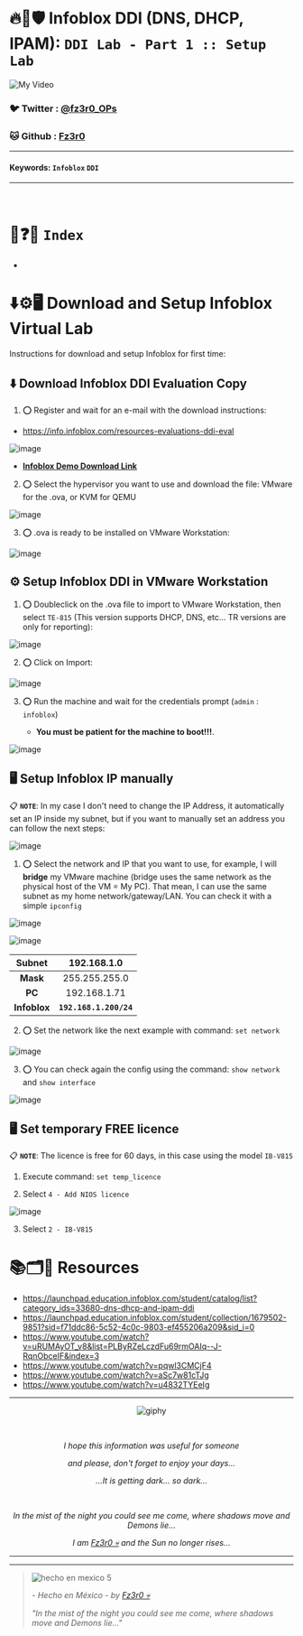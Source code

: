# 🔥🧱🛡️ Infoblox DDI (DNS, DHCP, IPAM): `DDI Lab - Part 1 :: Setup Lab`

![My Video](https://user-images.githubusercontent.com/94720207/165892585-b830998d-d7c5-43b4-a3ad-f71a07b9077e.gif)

### 🐦 Twitter  : [@fz3r0_OPs](https://twitter.com/Fz3r0_OPs)
### 🐱 Github  : [Fz3r0](https://github.com/fz3r0) 

---
 
#### Keywords: `Infoblox` `DDI`

---

<br>

# 📝❓📄 `Index`

- 

# ⬇️⚙️🖥️ Download and Setup Infoblox Virtual Lab

Instructions for download and setup Infoblox for first time:

## ⬇️ Download Infoblox DDI Evaluation Copy

1. ⭕ Register and wait for an e-mail with the download instructions: 

- https://info.infoblox.com/resources-evaluations-ddi-eval

![image](https://github.com/user-attachments/assets/f0ffa4b6-b295-4078-8070-52d8472e193a)

- [**Infoblox Demo Download Link**](https://www.infoblox.com/product-evaluation-portal-ddi/?mkt_tok=MjQwLVBUSy03NTEAAAGXlXkftYyoa_RSDlJjlMJbK_cf8f_56_Ry-p8QzB386ogaH7sJ-1YvXG4xcmKl1g2oLXqErF3bpJiwAbi9-cN5PCXPtNAlIW_YCM6pyk-xiU1oYBo)

2. ⭕ Select the hypervisor you want to use and download the file: VMware for the .ova, or KVM for QEMU

![image](https://github.com/user-attachments/assets/7ad5946c-2e2f-468b-8d44-e73e03238015)

3. ⭕ .ova is ready to be installed on VMware Workstation:

![image](https://github.com/user-attachments/assets/ca231586-6a27-4b0e-a9a5-87588fcf60d5)

## ⚙️ Setup Infoblox DDI in VMware Workstation

1. ⭕ Doubleclick on the .ova file to import to VMware Workstation, then select `TE-815` (This version supports DHCP, DNS, etc... TR versions are only for reporting):

![image](https://github.com/user-attachments/assets/f966023d-890e-4ecb-bbad-7de8235e130c)

2. ⭕ Click on Import:

![image](https://github.com/user-attachments/assets/24cc54a8-4179-46db-96fd-f47475115960)

3. ⭕ Run the machine and wait for the credentials prompt (`admin` : `infoblox`)

    - **You must be patient for the machine to boot!!!**. 

![image](https://github.com/user-attachments/assets/94bb2246-e97b-404a-a7e6-7f24103ae3b0)



## 🖥️ Setup Infoblox IP manually

📋 **`NOTE`**: In my case I don't need to change the IP Address, it automatically set an IP inside my subnet, but if you want to manually set an address you can follow the next steps:

![image](https://github.com/user-attachments/assets/8eca9f75-b0e7-4d15-9161-97178d079237)

1. ⭕ Select the network and IP that you want to use, for example, I will **bridge** my VMware machine (bridge uses the same network as the physical host of the VM = My PC). That mean, I can use the same subnet as my home network/gateway/LAN. You can check it with a simple `ipconfig`

![image](https://github.com/user-attachments/assets/37aba813-a04a-4288-9562-df2ac26be208)

![image](https://github.com/user-attachments/assets/31180a8b-3443-436e-bfed-f53f2dc23c5d)

|  **Subnet**  |       192.168.1.0      |
|:------------:|:----------------------:|
|   **Mask**   |      255.255.255.0     |
|    **PC**    |      192.168.1.71      |
| **Infoblox** | **`192.168.1.200/24`** |

2. ⭕ Set the network like the next example with command: `set network`

![image](https://github.com/user-attachments/assets/2a9642ed-dbe8-48ad-ade3-4874f41f6d5a)

3. ⭕ You can check again the config using the command: `show network` and `show interface`

![image](https://github.com/user-attachments/assets/6adfaf16-ecab-4e80-8070-33e6289b0bf4)


## 🖥️ Set temporary FREE licence

📋 **`NOTE`**: The licence is free for 60 days, in this case using the model `IB-V815`

1. Execute command: `set temp_licence`

2. Select `4 - Add NIOS licence`

![image](https://github.com/user-attachments/assets/7d1f8e3e-c2db-4603-8058-638a4ac15b13)

3. Select `2 - IB-V815`


# 📚🗂️🎥 Resources

- https://launchpad.education.infoblox.com/student/catalog/list?category_ids=33680-dns-dhcp-and-ipam-ddi
- https://launchpad.education.infoblox.com/student/collection/1679502-9851?sid=f71ddc86-5c52-4c0c-9803-ef455206a209&sid_i=0
- https://www.youtube.com/watch?v=uRUMAyOT_v8&list=PLByRZeLczdFu69rmOAIq--J-RqnObceIF&index=3
- https://www.youtube.com/watch?v=pqwl3CMCjF4
- https://www.youtube.com/watch?v=aSc7w81cTJg
- https://www.youtube.com/watch?v=u4832TYEeIg
  
---

<span align="center"> <p align="center"> ![giphy](https://user-images.githubusercontent.com/94720207/166587250-292d9a9f-e590-4c25-a678-d457e2268e85.gif) </p> </span> 



&nbsp;

<span align="center"> <p align="center"> _I hope this information was useful for someone_ </p> </span> 
<span align="center"> <p align="center"> _and please, don't forget to enjoy your days..._ </p> </span> 
<span align="center"> <p align="center"> _...It is getting dark... so dark..._ </p> </span> 

&nbsp;

<span align="center"> <p align="center"> _In the mist of the night you could see me come, where shadows move and Demons lie..._ </p> </span> 
<span align="center"> <p align="center"> _I am [Fz3r0 💀](https://github.com/Fz3r0/) and the Sun no longer rises..._ </p> </span> 

---






---

> ![hecho en mexico 5](https://user-images.githubusercontent.com/94720207/166068790-fa1f243d-2db9-4810-a6e4-eb3c4ad23700.png)
>
> _- Hecho en México - by [Fz3r0 💀](https://github.com/Fz3r0/)_  
>
> _"In the mist of the night you could see me come, where shadows move and Demons lie..."_ 





